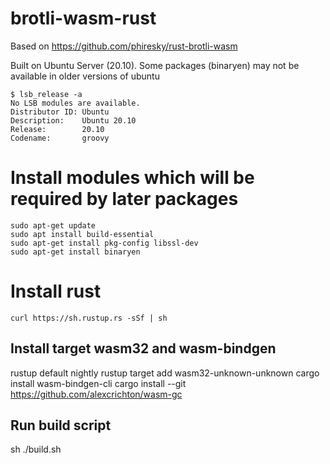 # brotli-wasm-rust

Based on https://github.com/phiresky/rust-brotli-wasm

Built on Ubuntu Server (20.10). Some packages (binaryen) may not be available in older versions of ubuntu  

```
$ lsb_release -a
No LSB modules are available.
Distributor ID: Ubuntu
Description:    Ubuntu 20.10
Release:        20.10
Codename:       groovy
```

# Install modules which will be required by later packages
```
sudo apt-get update
sudo apt install build-essential
sudo apt-get install pkg-config libssl-dev
sudo apt-get install binaryen
```

# Install rust
```
curl https://sh.rustup.rs -sSf | sh
```

## Install target wasm32 and wasm-bindgen
rustup default nightly
rustup target add wasm32-unknown-unknown
cargo install wasm-bindgen-cli
cargo install --git https://github.com/alexcrichton/wasm-gc

## Run build script
sh ./build.sh

